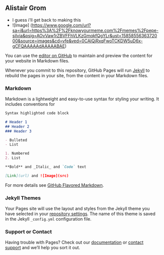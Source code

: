 ## Alistair Grom

 - I guess i'll get back to making this
 - ![Image] (https://www.google.com/url?sa=i&url=https%3A%2F%2Fknowyourmeme.com%2Fmemes%2Fpepe-silvia&psig=AOvVaw1rZBVFFhVLKzGmqkfQgYLr&ust=1585855636372000&source=images&cd=vfe&ved=0CAIQjRxqFwoTCKDW5uD6x-gCFQAAAAAdAAAAABAE)










You can use the [editor on GitHub](https://github.com/alistairgrom/alistair.github.io/edit/master/index.md) to maintain and preview the content for your website in Markdown files.

Whenever you commit to this repository, GitHub Pages will run [Jekyll](https://jekyllrb.com/) to rebuild the pages in your site, from the content in your Markdown files.

### Markdown

Markdown is a lightweight and easy-to-use syntax for styling your writing. It includes conventions for

```markdown
Syntax highlighted code block

# Header 1
## Header 2
### Header 3

- Bulleted
- List

1. Numbered
2. List

**Bold** and _Italic_ and `Code` text

[Link](url) and ![Image](src)
```

For more details see [GitHub Flavored Markdown](https://guides.github.com/features/mastering-markdown/).

### Jekyll Themes

Your Pages site will use the layout and styles from the Jekyll theme you have selected in your [repository settings](https://github.com/alistairgrom/alistair.github.io/settings). The name of this theme is saved in the Jekyll `_config.yml` configuration file.

### Support or Contact

Having trouble with Pages? Check out our [documentation](https://help.github.com/categories/github-pages-basics/) or [contact support](https://github.com/contact) and we’ll help you sort it out.

